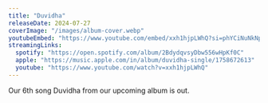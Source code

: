 ```yaml
---
title: "Duvidha"
releaseDate: 2024-07-27
coverImage: "/images/album-cover.webp"
youtubeEmbed: "https://www.youtube.com/embed/xxh1hjpLWhQ?si=phYCiNuNkNpLYv7U"
streamingLinks:
  spotify: "https://open.spotify.com/album/2BdydqvsyDbw556wHpKf0C"
  apple: "https://music.apple.com/in/album/duvidha-single/1758672613"
  youtube: "https://www.youtube.com/watch?v=xxh1hjpLWhQ"
---
```


Our 6th song Duvidha from our upcoming album is out. 